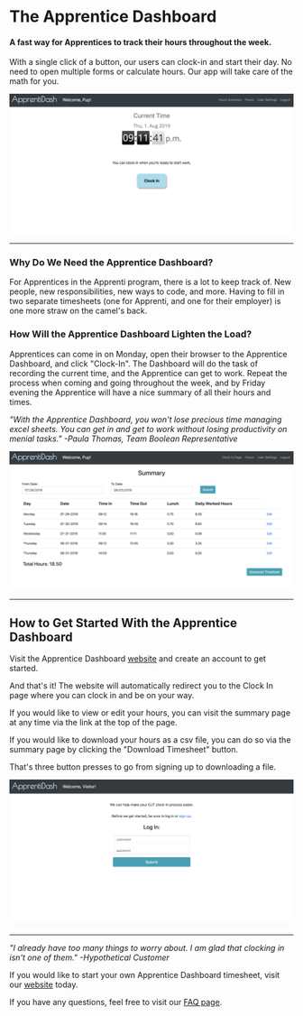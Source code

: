 
# The Apprentice Dashboard

#### A fast way for Apprentices to track their hours throughout the week. 

With a single click of a button, our users can clock-in and start their day. No need to open multiple forms or 
calculate hours. Our app will take care of the math for you. 

![Clock In Screenshot](./screenshots/ClockInPage.png)

___
### Why Do We Need the Apprentice Dashboard?

For Apprentices in the Apprenti program, there is a lot to keep track of. New people, new responsibilities, new ways 
to code, and more. Having to fill in two separate timesheets (one for Apprenti, and one for their employer) is one more 
straw on 
the camel's back.  

### How Will the Apprentice Dashboard Lighten the Load?

Apprentices can come in on Monday, open their browser to the Apprentice Dashboard, and click 
"Clock-In". The Dashboard will do the task of recording the current time, 
and the Apprentice can get to work. Repeat the process when coming and going throughout the week, and by Friday evening 
the Apprentice will have a nice summary of all their hours and times. 

*"With the Apprentice Dashboard, you won't lose precious time managing excel sheets. You can get in and get to work 
without losing productivity on menial tasks." -Paula Thomas, Team Boolean Representative*

![Summary Screenshot](./screenshots/SummaryPage.png)

___
## How to Get Started With the Apprentice Dashboard

Visit the Apprentice Dashboard [website](http://apprenti.us-west-2.elasticbeanstalk.com/) and create an account to 
get started. 

And that's it! The website will automatically redirect you to the Clock In page where you can clock in and be on your
 way. 
 
 If you would like to view or edit your hours, you can visit the summary page at any time via the link at the top of 
 the page.
 
 If you would like to download your hours as a csv file, you can do so via the summary page by clicking the 
 "Download Timesheet" button. 
 
 That's three button presses to go from signing up to downloading a file.
 
 ![Landing Page Screenshot](./screenshots/LandingPage.png)
 
 ___
 
 *"I already have too many things to worry about. I am glad that clocking in isn't one of them." -Hypothetical Customer*
 
 
 If you would like to start your own Apprentice Dashboard timesheet, visit our 
 [website](http://apprenti.us-west-2.elasticbeanstalk.com/) today.
 
 If you have any questions, feel free to visit our [FAQ page](FAQs.md). 